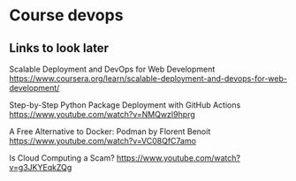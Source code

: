 # Course devops



## Links to look later

Scalable Deployment and DevOps for Web Development
https://www.coursera.org/learn/scalable-deployment-and-devops-for-web-development/

Step-by-Step Python Package Deployment with GitHub Actions 
https://www.youtube.com/watch?v=NMQwzI9hprg

A Free Alternative to Docker: Podman by Florent Benoit 
https://www.youtube.com/watch?v=VC08QfC7amo

Is Cloud Computing a Scam? 
https://www.youtube.com/watch?v=g3JKYEqkZQg


